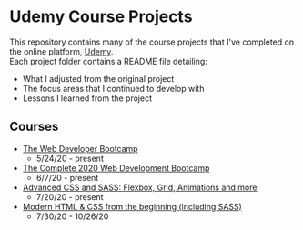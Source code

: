 # Udemy Course Projects
This repository contains many of the course projects that I've completed on the online platform, [Udemy](https://www.udemy.com/).    
Each project folder contains a README file detailing:
* What I adjusted from the original project  
* The focus areas that I continued to develop with  
* Lessons I learned from the project  
## Courses    
* [The Web Developer Bootcamp](https://www.udemy.com/course/the-web-developer-bootcamp/)
  * 5/24/20 - present 
* [The Complete 2020 Web Development Bootcamp](https://www.udemy.com/course/the-complete-web-development-bootcamp/)
  * 6/7/20 - present 
* [Advanced CSS and SASS: Flexbox, Grid, Animations and more](https://www.udemy.com/course/advanced-css-and-sass/)
  * 7/20/20 - present
* [Modern HTML & CSS from the beginning (including SASS)](https://www.udemy.com/course/modern-html-css-from-the-beginning/)
  * 7/30/20 - 10/26/20
 

